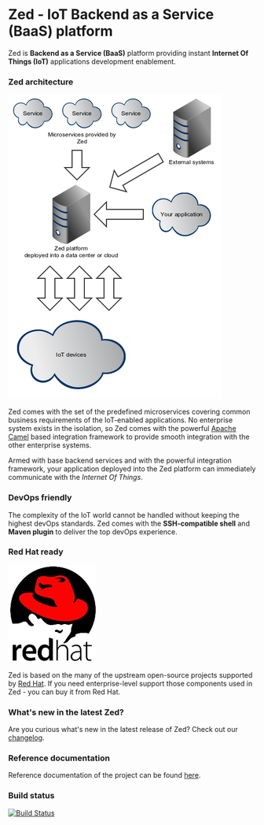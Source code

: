 Zed - IoT Backend as a Service (BaaS) platform
===

Zed is **Backend as a Service (BaaS)** platform providing instant **Internet Of Things (IoT)** applications development
enablement.

### Zed architecture

![Zed architecture](docs/img/arch.png "Zed architecture")


Zed comes with the set of the predefined microservices covering common business requirements of the IoT-enabled
applications. No enterprise system exists in the isolation, so Zed comes with the powerful
[Apache Camel](http://camel.apache.org/) based integration framework to provide smooth integration with the other
enterprise systems.

Armed with base backend services and with the powerful integration framework, your application deployed into the Zed
platform can immediately communicate with the *Internet Of Things*.

### DevOps friendly

The complexity of the IoT world cannot be handled without keeping the highest devOps standards. Zed comes with the
**SSH-compatible shell** and **Maven plugin** to deliver the top devOps experience.

### Red Hat ready

![Red Hat](docs/img/red_hat.jpg "Red Hat")

Zed is based on the many of the upstream open-source projects supported by [Red Hat](http://www.redhat.com). If you
need enterprise-level support those components used in Zed - you can buy it from Red Hat.

### What's new in the latest Zed?

Are you curious what's new in the latest release of Zed? Check out our [changelog](changelog.md).

### Reference documentation

Reference documentation of the project can be found [here](https://github.com/hekonsek/zed/blob/master/docs/reference.md).

### Build status

[![Build Status](https://travis-ci.org/hekonsek/zed.svg?branch=master)](https://travis-ci.org/hekonsek/zed)
